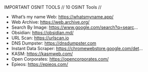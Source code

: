 IMPORTANT OSNIT TOOLS 
// 10 OSINT Tools //
* What’s my name Web:  https://whatsmyname.app/
* Web Archive:  https://web.archive.org/
* Search By Image:  https://www.google.com/search?q=searc...
* Obsidian:  https://obsidian.md/
* URL Scan:  https://urlscan.io
* DNS Dumpster:  https://dnsdumpster.com
* Instant Data Scraper:  https://chromewebstore.google.com/det...
* KASM:  https://kasmweb.com/
* Open Corporates:  https://opencorporates.com/
* Epieos:  https://epieos.com/
